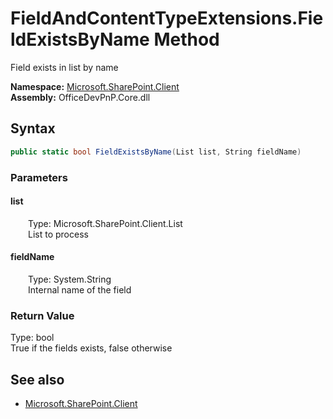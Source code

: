 # FieldAndContentTypeExtensions.FieldExistsByName Method  
Field exists in list by name  

**Namespace:** [Microsoft.SharePoint.Client](Microsoft.SharePoint.Client.md)  
**Assembly:** OfficeDevPnP.Core.dll  
## Syntax
```C#
public static bool FieldExistsByName(List list, String fieldName)
```
### Parameters
#### list  
&emsp;&emsp;Type: Microsoft.SharePoint.Client.List  
&emsp;&emsp;List to process  

#### fieldName  
&emsp;&emsp;Type: System.String  
&emsp;&emsp;Internal name of the field  

### Return Value
Type: bool  
True if the fields exists, false otherwise

## See also
- [Microsoft.SharePoint.Client](Microsoft.SharePoint.Client.md)

